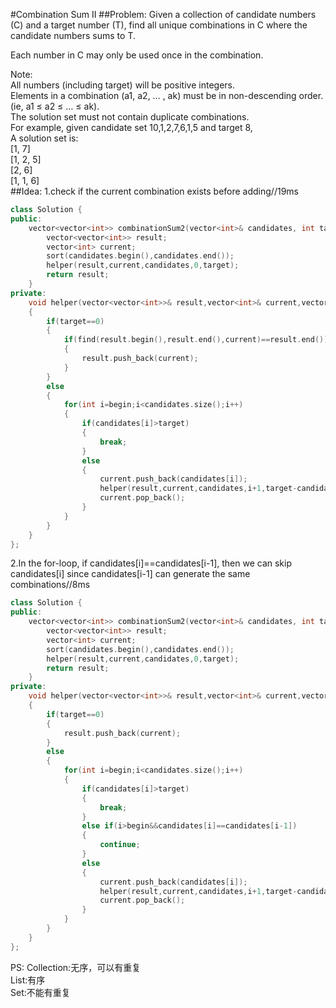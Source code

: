 #Combination Sum II
##Problem:
Given a collection of candidate numbers (C) and a target number (T), find all unique combinations in C where the candidate numbers sums to T.

Each number in C may only be used once in the combination.

Note:  
All numbers (including target) will be positive integers.  
Elements in a combination (a1, a2, … , ak) must be in non-descending order. (ie, a1 ≤ a2 ≤ … ≤ ak).  
The solution set must not contain duplicate combinations.  
For example, given candidate set 10,1,2,7,6,1,5 and target 8,   
A solution set is:   
[1, 7]   
[1, 2, 5]   
[2, 6]   
[1, 1, 6]  
##Idea:
1.check if the current combination exists before adding//19ms
```cpp
class Solution {
public:
    vector<vector<int>> combinationSum2(vector<int>& candidates, int target) {
        vector<vector<int>> result;
        vector<int> current;
        sort(candidates.begin(),candidates.end());
        helper(result,current,candidates,0,target);
        return result;
    }
private:
    void helper(vector<vector<int>>& result,vector<int>& current,vector<int>& candidates,int begin,int target)
    {
        if(target==0)
        {
            if(find(result.begin(),result.end(),current)==result.end()) 
            {
                result.push_back(current);
            }
        }
        else
        {
            for(int i=begin;i<candidates.size();i++)
            {
                if(candidates[i]>target)
                {
                    break;
                }
                else
                {
                    current.push_back(candidates[i]);
                    helper(result,current,candidates,i+1,target-candidates[i]);
                    current.pop_back();
                }
            }
        }
    }
};
```
2.In the for-loop, if candidates[i]==candidates[i-1], then we can skip candidates[i] since candidates[i-1] can generate the same combinations//8ms
```cpp
class Solution {
public:
    vector<vector<int>> combinationSum2(vector<int>& candidates, int target) {
        vector<vector<int>> result;
        vector<int> current;
        sort(candidates.begin(),candidates.end());
        helper(result,current,candidates,0,target);
        return result;
    }
private:
    void helper(vector<vector<int>>& result,vector<int>& current,vector<int>& candidates,int begin,int target)
    {
        if(target==0)
        {
            result.push_back(current);
        }
        else
        {
            for(int i=begin;i<candidates.size();i++)
            {
                if(candidates[i]>target)
                {
                    break;
                }
                else if(i>begin&&candidates[i]==candidates[i-1])
                {
                    continue;
                }
                else
                {
                    current.push_back(candidates[i]);
                    helper(result,current,candidates,i+1,target-candidates[i]);
                    current.pop_back();
                }
            }
        }
    }
};
```
PS:
Collection:无序，可以有重复  
List:有序  
Set:不能有重复